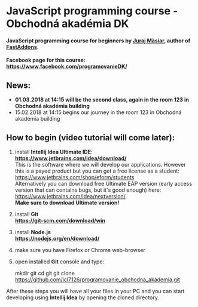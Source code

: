 # JavaScript programming course - Obchodná akadémia DK


#### JavaScript programming course for beginners by [Juraj Mäsiar](https://www.linkedin.com/in/juraj-m%C3%A4siar-a0648b73), author of [FastAddons](https://fastaddons.com/).


**Facebook page for this course: https://www.facebook.com/programovanieDK/**


## News:
- **01.03.2018 at 14:15 will be the second class, again in the room 123 in Obchodná akadémia building**
- 15.02.2018 at 14:15 begins our journey in the room 123 in Obchodná akadémia building


## How to begin (video tutorial will come later):

1) install **Intellij Idea Ultimate IDE**:  
 **https://www.jetbrains.com/idea/download/**  
This is the software where we will develop our applications. 
However this is a payed product but you can get a free license as a student:  
https://www.jetbrains.com/shop/eform/students  
Alternatively you can download free Ultimate EAP version (early access version that can contains bugs, but it's good enough) here:  
https://www.jetbrains.com/idea/nextversion/  
**Make sure to download Ultimate version!**

2) install **Git**  
**https://git-scm.com/download/win**

3) install **Node.js**  
**https://nodejs.org/en/download/**

4) make sure you have Firefox or Chrome web-browser

5) open installed **Git** console and type:


    mkdir git
    cd git
    git clone https://github.com/icl7126/programovanie_obchodna_akademia.git
    
After these steps you will have all your files in your PC and you can start developing using **Intellij Idea** by opening the cloned directory.
